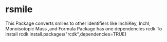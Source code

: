 # rsmile
This Package converts smiles to other identifiers like InchiKey, InchI, Monoisotopic Mass ,and Formula
Package has one dependencies rcdk
To install rcdk
install.packages("rcdk",dependencies=TRUE)
